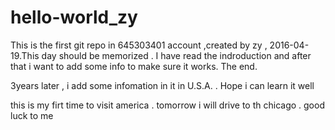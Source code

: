 # hello-world_zy
This is the first git repo in 645303401 account ,created by zy , 2016-04-19.This day should be memorized .
I have read the indroduction and after that i want to add some info to make sure it works.
The end.


3years later ,  i add some infomation in it in U.S.A. . Hope i can learn it well

this is my firt time to visit america . tomorrow i will drive to th chicago . good luck to me
